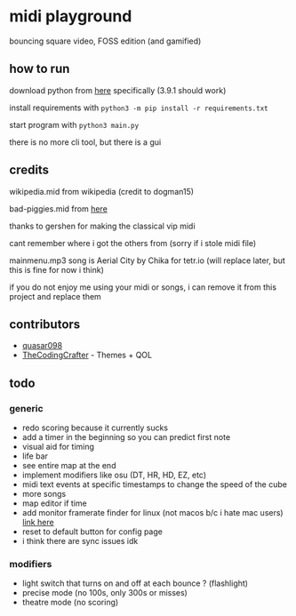 # midi playground

bouncing square video, FOSS edition (and gamified)

## how to run

download python from [here](https://python.org) specifically (3.9.1 should work)

install requirements with `python3 -m pip install -r requirements.txt`

start program with `python3 main.py`

there is no more cli tool, but there is a gui

## credits

wikipedia.mid from wikipedia (credit to dogman15)

bad-piggies.mid from [here](https://www.vgmusic.com/new-files/Bad_Piggies_MIDIPIANO.mid)

thanks to gershen for making the classical vip midi

cant remember where i got the others from (sorry if i stole midi file)

mainmenu.mp3 song is Aerial City by Chika for tetr.io (will replace later, but this is fine for now i think)

if you do not enjoy me using your midi or songs, i can remove it from this project and replace them

## contributors

- [quasar098](https://github.com/quasar098)
- [TheCodingCrafter](https://github.com/TheCodingCrafter) - Themes + QOL

## todo

### generic

- redo scoring because it currently sucks
- add a timer in the beginning so you can predict first note
- visual aid for timing
- life bar
- see entire map at the end
- implement modifiers like osu (DT, HR, HD, EZ, etc)
- midi text events at specific timestamps to change the speed of the cube
- more songs
- map editor if time
- add monitor framerate finder for linux (not macos b/c i hate mac users) [link here](https://stackoverflow.com/questions/1225057/how-can-i-determine-the-monitor-refresh-rate)
- reset to default button for config page
- i think there are sync issues idk

### modifiers

- light switch that turns on and off at each bounce ? (flashlight)
- precise mode (no 100s, only 300s or misses)
- theatre mode (no scoring)

